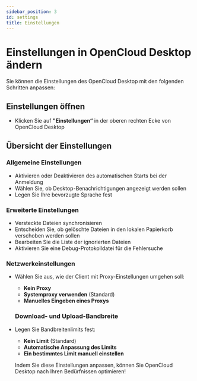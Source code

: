 ```yaml
---
sidebar_position: 3
id: settings
title: Einstellungen
---
```


# Einstellungen in OpenCloud Desktop ändern

Sie können die Einstellungen des OpenCloud Desktop mit den folgenden Schritten anpassen:

## Einstellungen öffnen
- Klicken Sie auf **"Einstellungen“** in der oberen rechten Ecke von OpenCloud Desktop

<!-- <img src={require("./img/settings/settings-overview.png").default} alt="settings overview" width="400"/>-->

## Übersicht der Einstellungen

### Allgemeine Einstellungen
- Aktivieren oder Deaktivieren des automatischen Starts bei der Anmeldung
- Wählen Sie, ob Desktop-Benachrichtigungen angezeigt werden sollen
- Legen Sie Ihre bevorzugte Sprache fest

<!-- <img src={require("./img/settings/settings-general.png").default} alt="settings-general" width="400"/>-->

### Erweiterte Einstellungen
- Versteckte Dateien synchronisieren
- Entscheiden Sie, ob gelöschte Dateien in den lokalen Papierkorb verschoben werden sollen
- Bearbeiten Sie die Liste der ignorierten Dateien
- Aktivieren Sie eine Debug-Protokolldatei für die Fehlersuche

<!-- <img src={require("./img/settings/settings-advanced.png").default} alt="settings advanced" width="400"/>-->

### Netzwerkeinstellungen
- Wählen Sie aus, wie der Client mit Proxy-Einstellungen umgehen soll:
  - **Kein Proxy**
  - **Systemproxy verwenden** (Standard)
  - **Manuelles Eingeben eines Proxys**

  <!-- <img src={require("./img/settings/settings-network.png").default} alt="settings network" width="400"/>-->

  ### Download- und Upload-Bandbreite
- Legen Sie Bandbreitenlimits fest:
  - **Kein Limit** (Standard)
  - **Automatische Anpassung des Limits**
  - **Ein bestimmtes Limit manuell einstellen**

  <!-- <img src={require("./img/settings/settings-bandwidth.png").default} alt="settings bandwith" width="400"/>-->

  Indem Sie diese Einstellungen anpassen, können Sie OpenCloud Desktop nach Ihren Bedürfnissen optimieren!